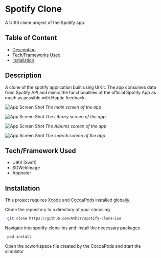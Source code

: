 # Spotify Clone

A UIKit clone project of the Spotify app.

## Table of Content

- [Description](#description)
- [Tech/Frameworks Used](#techframework-used)
- [Installation](#installation)

## Description

A clone of the spotify application built using UIKit. The app consumes data from Spotify API and mimic the functionalities of the official Spotify App as much as possible with Haptic feedback.

![App Screen Shot](https://github.com/Ath3r/spotify-clone-ios/blob/master/demo/main.png)
_The main screen of the app_

![App Screen Shot](https://github.com/Ath3r/spotify-clone-ios/blob/master/demo/library.png)
_The Library screen of the app_

![App Screen Shot](https://github.com/Ath3r/spotify-clone-ios/blob/master/demo/albums.png)
_The Albums screen of the app_

![App Screen Shot](https://github.com/Ath3r/spotify-clone-ios/blob/master/demo/search.png)
_The search screen of the app_

## Tech/Framework Used

- UIKit (Swift)
- SDWebImage
- Appirater

## Installation

This project requires [Xcode](https://developer.apple.com/xcode/) and [CocoaPods](https://cocoapods.org/) installed globally.

Clone the repository to a directory of your choosing

```sh
 git clone https://github.com/Ath3r/spotify-clone-ios
```

Navigate into spotify-clone-ios and install the necessary packages

```sh
 pod install
```

Open the xcworkspace file created by the CocoaPods and start the simulator
